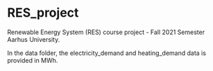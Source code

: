 # RES_project
Renewable Energy System (RES) course project - Fall 2021 Semester Aarhus University.

In the data folder, the electricity_demand and heating_demand data is provided in MWh.
